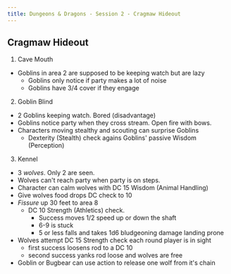 ```yaml
---
title: Dungeons & Dragons - Session 2 - Cragmaw Hideout
---
```


## Cragmaw Hideout

1. Cave Mouth
  * Goblins in area 2 are supposed to be keeping watch but are lazy
    * Goblins only notice if party makes a lot of noise
    * Goblins have 3/4 cover if they engage

2. Goblin Blind
  * 2 Goblins keeping watch. Bored (disadvantage)
  * Goblins notice party when they cross stream. Open fire with bows.
  * Characters moving stealthy and scouting can surprise Goblins
    * Dexterity (Stealth) check agains Goblins' passive Wisdom (Perception)

3. Kennel
  * 3 *wolves*. Only 2 are seen.
  * Wolves can't reach party when party is on steps.
  * Character can calm wolves with DC 15 Wisdom (Animal Handling)
  * Give wolves food drops DC check to 10
  * *Fissure* up 30 feet to area 8
    * DC 10 Strength (Athletics) check.
      * Success moves 1/2 speed up or down the shaft
      * 6-9 is stuck
      * 5 or less falls and takes 1d6 bludgeoning damage landing prone
  * Wolves attempt DC 15 Strength check each round player is in sight
    * first success loosens rod to a DC 10
    * second success yanks rod loose and wolves are free
  * Goblin or Bugbear can use action to release one wolf from it's chain

